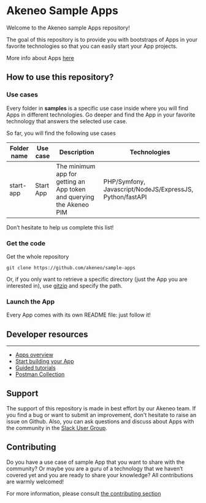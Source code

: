 # Akeneo Sample Apps
Welcome to the Akeneo sample Apps repository!

The goal of this repository is to provide you with bootstraps of Apps in your favorite technologies so that you can easily start your App projects.

More info about Apps [here]([https://api.akeneo.com/apps/overview.html](https://api.akeneo.com/apps/overview.html))

## How to use this repository?

### Use cases
Every folder in **samples** is a specific use case inside where you will find Apps in different technologies.
Go deeper and find the App in your favorite technology that answers the selected use case.

So far, you will find the following use cases

| Folder name | Use case                            | Description                                                          | Technologies                                             |
|-------------|-------------------------------------|----------------------------------------------------------------------|----------------------------------------------------------|
| start-app   | Start App | The minimum app for getting an App token and querying the Akeneo PIM | PHP/Symfony, Javascript/NodeJS/ExpressJS, Python/fastAPI |

Don’t hesitate to help us complete this list!

### Get the code
Get the whole repository
```
git clone https://github.com/akeneo/sample-apps
```
Or, if you only want to retrieve a specific directory (just the App you are interested in), use [gitzip](https://kinolien.github.io/gitzip/) and specify the path.

### Launch the App
Every App comes with its own README file: just follow it!

## Developer resources
---
- [Apps overview](https://api.akeneo.com/apps/overview.html])
- [Start building your App](https://api.akeneo.com/apps/homepage.html)
- [Guided tutorials](https://api.akeneo.com/tutorials/homepage.html)
- [Postman Collection](https://api.akeneo.com/apps/app-developer-tools.html)

## Support
The support of this repository is made in best effort by our Akeneo team.
If you find a bug or want to submit an improvement, don't hesitate to raise an issue on Github. Also, you can ask questions and discuss about Apps with the community in the [Slack User Group](https://akeneopim-ug.slack.com/messages/web-api/).

## Contributing
Do you have a use case of sample App that you want to share with the community? Or maybe you are a guru of a technology that we haven’t covered yet and you are ready to share your knowledge? All contributions are warmly welcomed!

For more information, please consult [the contributing section](CONTRIBUTING.md)
